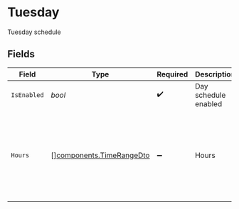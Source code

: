 # Tuesday

Tuesday schedule


## Fields

| Field                                                                | Type                                                                 | Required                                                             | Description                                                          | Example                                                              |
| -------------------------------------------------------------------- | -------------------------------------------------------------------- | -------------------------------------------------------------------- | -------------------------------------------------------------------- | -------------------------------------------------------------------- |
| `IsEnabled`                                                          | *bool*                                                               | :heavy_check_mark:                                                   | Day schedule enabled                                                 | true                                                                 |
| `Hours`                                                              | [][components.TimeRangeDto](../../models/components/timerangedto.md) | :heavy_minus_sign:                                                   | Hours                                                                | [<br/>{<br/>"start": "09:00 AM",<br/>"end": "05:00 PM"<br/>}<br/>]   |